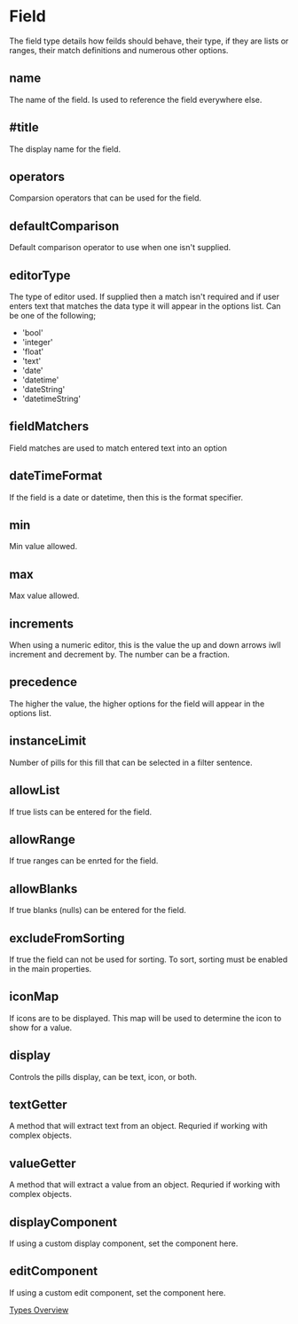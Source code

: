 # Field
The field type details how feilds should behave, their type, if they are lists or ranges, their match definitions and numerous other options.

## name
The name of the field. Is used to reference the field everywhere else.
## #title
The display name for the field.
## operators
Comparsion operators that can be used for the field.
## defaultComparison
Default comparison operator to use when one isn't supplied.
## editorType
The type of editor used. If supplied then a match isn't required and if user enters text that matches the data type it will appear in the options list. Can be one of the following;
- 'bool'
- 'integer'
- 'float'
- 'text'
- 'date'
- 'datetime'
- 'dateString'
- 'datetimeString'
## fieldMatchers
Field matches are used to match entered text into an option
## dateTimeFormat
If the field is a date or datetime, then this is the format specifier.
## min
Min value allowed.
## max
Max value allowed.
## increments
When using a numeric editor, this is the value the up and down arrows iwll increment and decrement by. The number can be a fraction.
## precedence
The higher the value, the higher options for the field will appear in the options list.
## instanceLimit
Number of pills for this fill that can be selected in a filter sentence.
## allowList
If true lists can be entered for the field.
## allowRange
If true ranges can be enrted for the field.
## allowBlanks
If true blanks (nulls) can be entered for the field.
## excludeFromSorting
If true the field can not be used for sorting. To sort, sorting must be enabled in the main properties.
## iconMap
If icons are to be displayed. This map will be used to determine the icon to show for a value.
## display
Controls the pills display, can be text, icon, or both.
## textGetter
A method that will extract text from an object. Requried if working with complex objects.
## valueGetter
A method that will extract a value from an object. Requried if working with complex objects.
## displayComponent
If using a custom display component, set the component here.
## editComponent
If using a custom edit component, set the component here.

[Types Overview](docs/types/Overview.md)